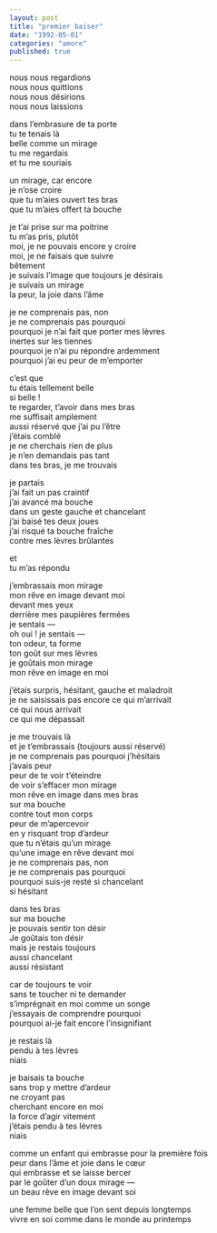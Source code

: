 ```yaml
---
layout: post
title: "premier baiser"
date: "1992-05-01"
categories: "amore"
published: true
---
```


nous nous regardions  
nous nous quittions  
nous nous désirions  
nous nous laissions  

dans l’embrasure de ta porte  
tu te tenais là  
belle comme un mirage  
tu me regardais  
et tu me souriais  

un mirage, car encore  
je n’ose croire  
que tu m’aies ouvert tes bras  
que tu m’aies offert ta bouche  

je t’ai prise sur ma poitrine  
tu m’as pris, plutôt  
moi, je ne pouvais encore y croire  
moi, je ne faisais que suivre  
bêtement  
je suivais l’image que toujours je désirais  
je suivais un mirage  
la peur, la joie dans l’âme  

je ne comprenais pas, non  
je ne comprenais pas pourquoi  
pourquoi je n’ai fait que porter mes lèvres  
inertes sur les tiennes  
pourquoi je n’ai pu répondre ardemment  
pourquoi j’ai eu peur de m’emporter  

c’est que  
tu étais tellement belle  
si belle !  
te regarder, t’avoir dans mes bras  
me suffisait amplement  
aussi réservé que j’ai pu l’être  
j’étais comblé  
je ne cherchais rien de plus  
je n’en demandais pas tant  
dans tes bras, je me trouvais  

je partais  
j’ai fait un pas craintif  
j’ai avancé ma bouche  
dans un geste gauche et chancelant  
j’ai baisé tes deux joues  
j’ai risqué ta bouche fraîche  
contre mes lèvres brûlantes  

et  
tu m’as répondu  

j’embrassais mon mirage  
mon rêve en image devant moi  
devant mes yeux  
derrière mes paupières fermées  
je sentais —  
oh oui ! je sentais —  
ton odeur, ta forme  
ton goût sur mes lèvres  
je goûtais mon mirage  
mon rêve en image en moi  

j’étais surpris, hésitant, gauche et maladroit  
je ne saisissais pas encore ce qui m’arrivait  
ce qui nous arrivait  
ce qui me dépassait  

je me trouvais là  
et je t’embrassais (toujours aussi réservé)  
je ne comprenais pas pourquoi j’hésitais  
j’avais peur  
peur de te voir t’éteindre  
de voir s’effacer mon mirage  
mon rêve en image dans mes bras  
sur ma bouche  
contre tout mon corps  
peur de m’apercevoir  
en y risquant trop d’ardeur  
que tu n’étais qu’un mirage  
qu’une image en rêve devant moi  
je ne comprenais pas, non  
je ne comprenais pas pourquoi  
pourquoi suis-je resté si chancelant  
si hésitant  

dans tes bras  
sur ma bouche  
je pouvais sentir ton désir  
Je goûtais ton désir  
mais je restais toujours  
aussi chancelant  
aussi résistant  

car de toujours te voir  
sans te toucher ni te demander  
s’imprégnait en moi comme un songe  
j’essayais de comprendre pourquoi  
pourquoi ai-je fait encore l’insignifiant  

je restais là  
pendu à tes lèvres  
niais  

je baisais ta bouche  
sans trop y mettre d’ardeur  
ne croyant pas  
cherchant encore en moi  
la force d’agir vitement  
j’étais pendu à tes lèvres  
niais  

comme un enfant qui embrasse pour la première fois  
peur dans l’âme et joie dans le cœur  
qui embrasse et se laisse bercer  
par le goûter d’un doux mirage —  
un beau rêve en image devant soi  

une femme belle que l’on sent depuis longtemps  
vivre en soi comme dans le monde au printemps  
